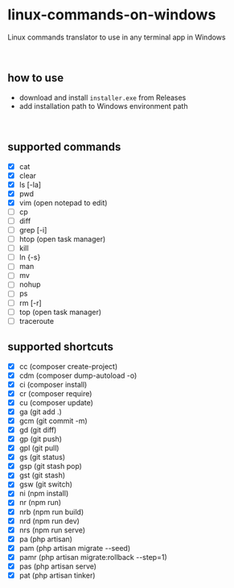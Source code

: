 # linux-commands-on-windows
Linux commands translator to use in any terminal app in Windows

<br />

## how to use
- download and install `installer.exe` from Releases
- add installation path to Windows environment path

<br />

## supported commands
- [x] cat
- [x] clear
- [x] ls [-la]
- [x] pwd
- [x] vim (open notepad to edit)
- [ ] cp
- [ ] diff
- [ ] grep [-i]
- [ ] htop (open task manager)
- [ ] kill
- [ ] ln {-s}
- [ ] man
- [ ] mv
- [ ] nohup
- [ ] ps
- [ ] rm [-r]
- [ ] top (open task manager)
- [ ] traceroute

## supported shortcuts
- [x] cc (composer create-project)
- [x] cdm (composer dump-autoload -o)
- [x] ci (composer install)
- [x] cr (composer require)
- [x] cu (composer update)
- [x] ga (git add .)
- [x] gcm (git commit -m)
- [x] gd (git diff)
- [x] gp (git push)
- [x] gpl (git pull)
- [x] gs (git status)
- [x] gsp (git stash pop)
- [x] gst (git stash)
- [x] gsw (git switch)
- [x] ni (npm install)
- [x] nr (npm run)
- [x] nrb (npm run build)
- [x] nrd (npm run dev)
- [x] nrs (npm run serve)
- [x] pa (php artisan)
- [x] pam (php artisan migrate --seed)
- [x] pamr (php artisan migrate:rollback --step=1)
- [x] pas (php artisan serve)
- [x] pat (php artisan tinker)
